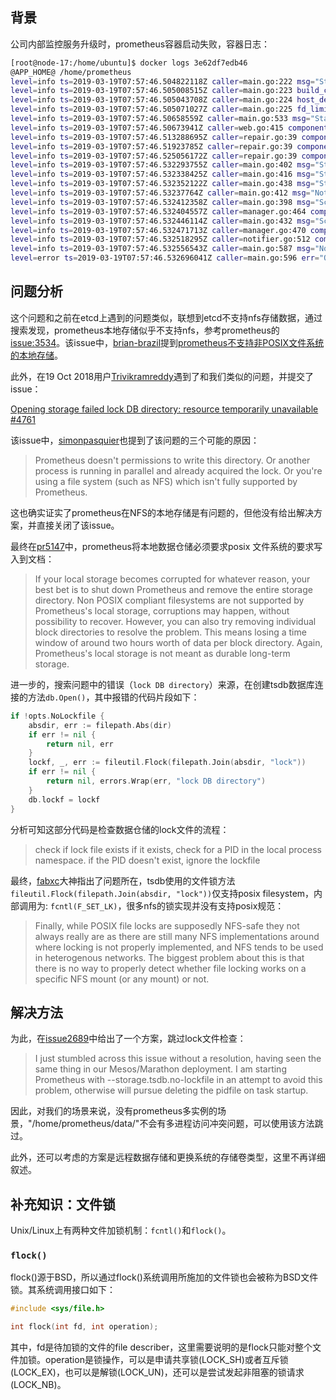 ## 背景

公司内部监控服务升级时，prometheus容器启动失败，容器日志：

```bash
[root@node-17:/home/ubuntu]$ docker logs 3e62df7edb46
@APP_HOME@ /home/prometheus
level=info ts=2019-03-19T07:57:46.504822118Z caller=main.go:222 msg="Starting Prometheus" version="(version=2.3.2, branch=HEAD, revision=71af5e29e815795e9dd14742ee7725682fa14b7b)"
level=info ts=2019-03-19T07:57:46.505008515Z caller=main.go:223 build_context="(go=go1.10.3, user=root@5258e0bd9cc1, date=20180712-14:02:52)"
level=info ts=2019-03-19T07:57:46.505043708Z caller=main.go:224 host_details="(Linux 3.10.0-693.21.1.el7.x86_64 #1 SMP Thu Feb 14 14:47:28 CST 2019 x86_64 umeops-dbmonitor-umeops-dbmonitoradaptor-ms-1-8cd4q (none))"
level=info ts=2019-03-19T07:57:46.505071027Z caller=main.go:225 fd_limits="(soft=65536, hard=65536)"
level=info ts=2019-03-19T07:57:46.50658559Z caller=main.go:533 msg="Starting TSDB ..."
level=info ts=2019-03-19T07:57:46.50673941Z caller=web.go:415 component=web msg="Start listening for connections" address=0.0.0.0:9090
level=info ts=2019-03-19T07:57:46.513288695Z caller=repair.go:39 component=tsdb msg="found healthy block" mint=1552953600000 maxt=1552960800000 ulid=01D69Y8GKK7JHYM175MPP1TWB9
level=info ts=2019-03-19T07:57:46.51923785Z caller=repair.go:39 component=tsdb msg="found healthy block" mint=1552960800000 maxt=1552968000000 ulid=01D6A547VTX2Q578NB05115078
level=info ts=2019-03-19T07:57:46.525056172Z caller=repair.go:39 component=tsdb msg="found healthy block" mint=1552968000000 maxt=1552975200000 ulid=01D6ABZZ41Z6VDEPJGXGY08AYE
level=info ts=2019-03-19T07:57:46.532293755Z caller=main.go:402 msg="Stopping scrape discovery manager..."
level=info ts=2019-03-19T07:57:46.532338425Z caller=main.go:416 msg="Stopping notify discovery manager..."
level=info ts=2019-03-19T07:57:46.532352122Z caller=main.go:438 msg="Stopping scrape manager..."
level=info ts=2019-03-19T07:57:46.53237764Z caller=main.go:412 msg="Notify discovery manager stopped"
level=info ts=2019-03-19T07:57:46.532412358Z caller=main.go:398 msg="Scrape discovery manager stopped"
level=info ts=2019-03-19T07:57:46.532404557Z caller=manager.go:464 component="rule manager" msg="Stopping rule manager..."
level=info ts=2019-03-19T07:57:46.532446114Z caller=main.go:432 msg="Scrape manager stopped"
level=info ts=2019-03-19T07:57:46.532471713Z caller=manager.go:470 component="rule manager" msg="Rule manager stopped"
level=info ts=2019-03-19T07:57:46.532518295Z caller=notifier.go:512 component=notifier msg="Stopping notification manager..."
level=info ts=2019-03-19T07:57:46.532556543Z caller=main.go:587 msg="Notifier manager stopped"
level=error ts=2019-03-19T07:57:46.532696041Z caller=main.go:596 err="Opening storage failed lock DB directory: resource temporarily unavailable"
```

## 问题分析

这个问题和之前在etcd上遇到的问题类似，联想到etcd不支持nfs存储数据，通过搜索发现，prometheus本地存储似乎不支持nfs，参考prometheus的[issue:3534](https://github.com/prometheus/prometheus/issues/3534)。该issue中，[brian-brazil](https://github.com/brian-brazil)提到[prometheus不支持非POSIX文件系统的本地存储](https://github.com/prometheus/prometheus/issues/3534#issuecomment-348598966)。

此外，在19 Oct 2018用户[Trivikramreddy](https://github.com/Trivikramreddy)遇到了和我们类似的问题，并提交了issue：

[Opening storage failed lock DB directory: resource temporarily unavailable #4761](https://github.com/prometheus/prometheus/issues/4761)

该issue中，[simonpasquier](https://github.com/simonpasquier)也提到了该问题的三个可能的原因：

> Prometheus doesn't permissions to write this directory.
> Or another process is running in parallel and already acquired the lock.
> Or you're using a file system (such as NFS) which isn't fully supported by Prometheus.

这也确实证实了prometheus在NFS的本地存储是有问题的，但他没有给出解决方案，并直接关闭了该issue。

最终在[pr5147](https://github.com/prometheus/prometheus/pull/5147)中，prometheus将本地数据仓储必须要求posix 文件系统的要求写入到文档：

> If your local storage becomes corrupted for whatever reason, your best bet is to shut down Prometheus and remove the entire storage directory. Non POSIX compliant filesystems are not supported by Prometheus's local storage, corruptions may happen, without possibility to recover. However, you can also try removing individual block directories to resolve the problem. This means losing a time window of around two hours worth of data per block directory. Again, Prometheus's local storage is not meant as durable long-term storage.

进一步的，搜索问题中的错误（`lock DB directory`）来源，在创建tsdb数据库连接的方法`db.Open()`，其中报错的代码片段如下：

```go
if !opts.NoLockfile {
    absdir, err := filepath.Abs(dir)
    if err != nil {
        return nil, err
    }
    lockf, _, err := fileutil.Flock(filepath.Join(absdir, "lock"))
    if err != nil {
        return nil, errors.Wrap(err, "lock DB directory")
    }
    db.lockf = lockf
}
```

分析可知这部分代码是检查数据仓储的lock文件的流程：

> check if lock file exists
> if it exists, check for a PID in the local process namespace. if the PID doesn't exist, ignore the lockfile

最终，[fabxc](https://github.com/fabxc)大神指出了问题所在，tsdb使用的文件锁方法 `fileutil.Flock(filepath.Join(absdir, "lock"))`仅支持posix filesystem，内部调用为: `fcntl(F_SET_LK)`，很多nfs的锁实现并没有支持posix规范：

> Finally, while POSIX file locks are supposedly NFS-safe they not always really are as there are still many NFS implementations around where locking is not properly implemented, and NFS tends to be used in heterogenous networks. The biggest problem about this is that there is no way to properly detect whether file locking works on a specific NFS mount (or any mount) or not.

## 解决方法

为此，在[issue2689](https://github.com/prometheus/prometheus/issues/2689)中给出了一个方案，跳过lock文件检查：

> I just stumbled across this issue without a resolution, having seen the same thing in our Mesos/Marathon deployment. I am starting Prometheus with --storage.tsdb.no-lockfile in an attempt to avoid this problem, otherwise will pursue deleting the pidfile on task startup.

因此，对我们的场景来说，没有prometheus多实例的场景，"/home/prometheus/data/"不会有多进程访问冲突问题，可以使用该方法跳过。

此外，还可以考虑的方案是远程数据存储和更换系统的存储卷类型，这里不再详细叙述。

## 补充知识：文件锁

Unix/Linux上有两种文件加锁机制：`fcntl()`和`flock()`。

### `flock()`

flock()源于BSD，所以通过flock()系统调用所施加的文件锁也会被称为BSD文件锁。其系统调用接口如下：

```c
#include <sys/file.h>

int flock(int fd, int operation);
```

其中，fd是待加锁的文件的file describer，这里需要说明的是flock只能对整个文件加锁。operation是锁操作，可以是申请共享锁(LOCK_SH)或者互斥锁(LOCK_EX)，也可以是解锁(LOCK_UN)，还可以是尝试发起非阻塞的锁请求(LOCK_NB)。

